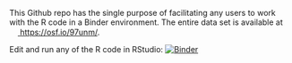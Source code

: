 This Github repo has the single purpose of facilitating any users to work with the R code in a Binder environment. The entire data set is available at <a href="https://osf.io/97unm/"><img src="https://avatars2.githubusercontent.com/u/3344584?s=200&v=4" width=15 height=15> https://osf.io/97unm/</img>.

Edit and run any of the R code in RStudio: [![Binder](https://mybinder.org/badge_logo.svg)](https://mybinder.org/v2/gh/pablobernabeu/Modality-switch-effects-emerge-early-and-increase-throughout-conceptual-processing/master?urlpath=rstudio)
